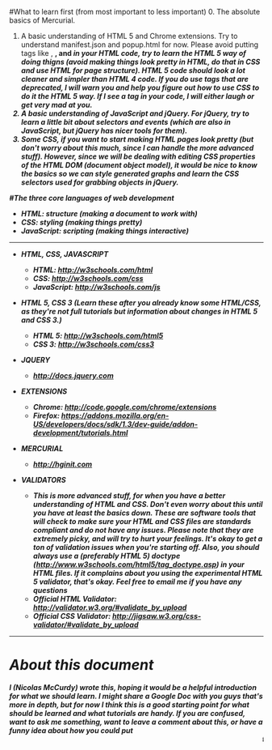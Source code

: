 #What to learn first (from most important to less important)
0. The absolute basics of Mercurial.
1. A basic understanding of HTML 5 and Chrome extensions. Try to understand manifest.json and popup.html for now. Please avoid putting tags like <a>, <b>, and <i> in your HTML code, try to learn the HTML 5 way of doing thigns (avoid making things look pretty in HTML, do that in CSS and use HTML for page structure). HTML 5 code should look a lot cleaner and simpler than HTML 4 code. If you do use tags that are deprecated, I will warn you and help you figure out how to use CSS to do it the HTML 5 way. If I see a <blink> tag in your code, I will either laugh or get very mad at you.
2. A basic understanding of JavaScript and jQuery. For jQuery, try to learn a little bit about selectors and events (which are also in JavaScript, but jQuery has nicer tools for them).
3. Some CSS, if you want to start making HTML pages look pretty (but don't worry about this much, since I can handle the more advanced stuff). However, since we will be dealing with editing CSS properties of the HTML DOM (document object model), it would be nice to know the basics so we can style generated graphs and learn the CSS selectors used for grabbing objects in jQuery.

#The three core languages of web development
- HTML: structure (making a document to work with)
- CSS: styling (making things pretty)
- JavaScript: scripting (making things interactive)

------------------------------

- HTML, CSS, JAVASCRIPT
	- HTML: http://w3schools.com/html
	- CSS: http://w3schools.com/css
	- JavaScript: http://w3schools.com/js

- HTML 5, CSS 3 (Learn these after you already know some HTML/CSS, as they're not full tutorials but information about changes in HTML 5 and CSS 3.)
	- HTML 5: http://w3schools.com/html5
	- CSS 3: http://w3schools.com/css3

- JQUERY
	- http://docs.jquery.com

- EXTENSIONS
	- Chrome: http://code.google.com/chrome/extensions
	- Firefox: https://addons.mozilla.org/en-US/developers/docs/sdk/1.3/dev-guide/addon-development/tutorials.html

- MERCURIAL
	- http://hginit.com

- VALIDATORS
	- This is more advanced stuff, for when you have a better understanding of HTML and CSS. Don't even worry about this until you have at least the basics down. These are software tools that will check to make sure your HTML and CSS files are standards compliant and do not have any issues. Please note that they are extremely picky, and will try to hurt your feelings. It's okay to get a ton of validation issues when you're starting off. Also, you should always use a (preferably HTML 5) doctype (http://www.w3schools.com/html5/tag_doctype.asp) in your HTML files. If it complains about you using the experimental HTML 5 validator, that's okay. Feel free to email me if you have any questions
	- Official HTML Validator: http://validator.w3.org/#validate_by_upload
	- Official CSS Validator: http://jigsaw.w3.org/css-validator/#validate_by_upload

------------------------------

# About this document
I (Nicolas McCurdy) wrote this, hoping it would be a helpful introduction for what we should learn. I might share a Google Doc with you guys that's more in depth, but for now I think this is a good starting point for what should be learned and what tutorials are handy. If you are confused, want to ask me something, want to leave a comment about this, or have a funny idea about how you could put <marquee> tags around all of our HTML documents, you can email me at thenickperson@gmail.com. Also, this will hopefully get updated in the future and/or be converted to a Google Doc.
